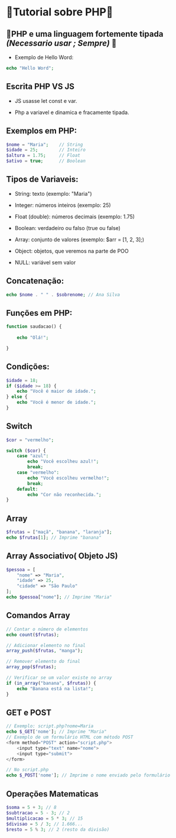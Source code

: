 # 🐘Tutorial sobre PHP🐘

## 🤔PHP e uma linguagem fortemente tipada ***(Necessario usar ; Sempre)*** 🤔

- Exemplo de Hello Word:

```php
echo "Hello Word";
```

## Escrita PHP VS JS

- JS usasse let const e var.

- Php a variavel e dinamica e fracamente tipada.

## Exemplos em PHP:

```php
$nome = "Maria";    // String
$idade = 25;        // Inteiro
$altura = 1.75;     // Float
$ativo = true;      // Boolean
```

## Tipos de Variaveis:

- String: texto (exemplo: "Maria")

- Integer: números inteiros (exemplo: 25)

- Float (double): números decimais (exemplo: 1.75)

- Boolean: verdadeiro ou falso (true ou false)

- Array: conjunto de valores (exemplo: $arr = [1, 2, 3];)

- Object: objetos, que veremos na parte de POO

- NULL: variável sem valor

## Concatenação: 
```php
echo $nome . " " . $sobrenome; // Ana Silva
```
## Funções em PHP:
```php
function saudacao() {
    
    echo "Olá!";

}
```
## Condições:
```php
$idade = 18;
if ($idade >= 18) {
    echo "Você é maior de idade.";
} else {
    echo "Você é menor de idade.";
}
```
## Switch
```php
$cor = "vermelho";

switch ($cor) {
    case "azul":
        echo "Você escolheu azul!";
        break;
    case "vermelho":
        echo "Você escolheu vermelho!";
        break;
    default:
        echo "Cor não reconhecida.";
}
```

## Array 
```php
$frutas = ["maçã", "banana", "laranja"];
echo $frutas[1]; // Imprime "banana"
```

## Array Associativo( Objeto JS)
```php
$pessoa = [
    "nome" => "Maria",
    "idade" => 25,
    "cidade" => "São Paulo"
];
echo $pessoa["nome"]; // Imprime "Maria"
```

## Comandos Array
```php
// Contar o número de elementos
echo count($frutas);

// Adicionar elemento no final
array_push($frutas, "manga");

// Remover elemento do final
array_pop($frutas);

// Verificar se um valor existe no array
if (in_array("banana", $frutas)) {
    echo "Banana está na lista!";
}
```

## GET e POST
```php
// Exemplo: script.php?nome=Maria
echo $_GET['nome']; // Imprime "Maria"
// Exemplo de um formulário HTML com método POST
<form method="POST" action="script.php">
    <input type="text" name="nome">
    <input type="submit">
</form>

// No script.php
echo $_POST['nome']; // Imprime o nome enviado pelo formulário
```

## Operações Matematicas
```php
$soma = 5 + 3; // 8
$subtracao = 5 - 3; // 2
$multiplicacao = 5 * 3; // 15
$divisao = 5 / 3; // 1.666...
$resto = 5 % 3; // 2 (resto da divisão)
```

